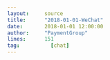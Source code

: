 ```yaml
---
layout:     source 
title:      "2018-01-01-WeChat"
date:       2018-01-01 12:00:00
author:     "PaymentGroup"
lines:      151 
tag:		  [chat]
---
```

